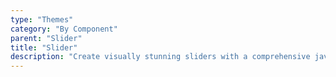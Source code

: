 ```yaml
---
type: "Themes"
category: "By Component"
parent: "Slider"
title: "Slider"
description: "Create visually stunning sliders with a comprehensive javascript api."
---
```


